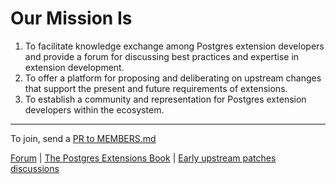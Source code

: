 # Our Mission Is

1. To facilitate knowledge exchange among Postgres extension developers and provide a forum for discussing best practices and expertise in extension development.
2. To offer a platform for proposing and deliberating on upstream changes that support the present and future requirements of extensions.
3. To establish a community and representation for Postgres extension developers within the ecosystem.

---

To join, send a [PR to MEMBERS.md](https://github.com/pgedc/pgedc/blob/main/MEMBERS.md)

[Forum](https://github.com/orgs/pgedc/discussions) | 
[The Postgres Extensions Book](https://github.com/pgedc/book) |
[Early upstream patches discussions](https://github.com/pgedc/postgres)

